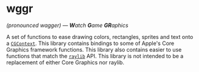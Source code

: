 # wggr

_(pronounced wagger) — **W**atch **G**ame **GR**aphics_

A set of functions to ease drawing colors, rectangles, sprites and text onto a
[`CGContext`][cgcontext]. This library contains bindings to some of Apple's Core
Graphics framework functions. This library also contains easier to use functions
that match the [`raylib`][raylib] API. This library is not intended to be a
replacement of either Core Graphics nor raylib.

[cgcontext]: https://developer.apple.com/documentation/coregraphics/cgcontextref?language=objc
[raylib]: https://www.raylib.com/

